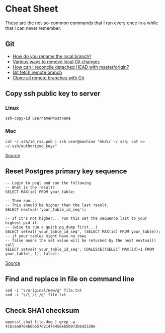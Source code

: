 # Cheat Sheet

These are the not-so-common commands that I run every once in a while that I can never remember.

## Git

* [How do you rename the local branch?](https://stackoverflow.com/questions/6591213/how-do-you-rename-the-local-branch)
* [Various ways to remove local Git changes](https://stackoverflow.com/questions/22620393/various-ways-to-remove-local-git-changes)
* [How can I reconcile detached HEAD with master/origin?](https://stackoverflow.com/questions/5772192/how-can-i-reconcile-detached-head-with-master-origin)
* [Git fetch remote branch](https://stackoverflow.com/questions/9537392/git-fetch-remote-branch)
* [Clone all remote branches with Git](https://stackoverflow.com/questions/67699/clone-all-remote-branches-with-git)

## Copy ssh public key to server

### Linux
```
ssh-copy-id username@hostname
```

### Mac
```
cat ~/.ssh/id_rsa.pub | ssh user@machine "mkdir ~/.ssh; cat >> ~/.ssh/authorized_keys"
```

[Source](http://www.commandlinefu.com/commands/view/188/copy-your-ssh-public-key-to-a-server-from-a-machine-that-doesnt-have-ssh-copy-id)

## Reset Postgres primary key sequence

```
-- Login to psql and run the following
-- What is the result?
SELECT MAX(id) FROM your_table;

-- Then run...
-- This should be higher than the last result.
SELECT nextval('your_table_id_seq');

-- If it's not higher... run this set the sequence last to your highest pid it.
-- (wise to run a quick pg_dump first...)
SELECT setval('your_table_id_seq', (SELECT MAX(id) FROM your_table));
-- if your tables might have no rows
-- false means the set value will be returned by the next nextval() call    
SELECT setval('your_table_id_seq', COALESCE((SELECT MAX(id)+1 FROM your_table), 1), false);
```

[Source](https://stackoverflow.com/questions/244243/how-to-reset-postgres-primary-key-sequence-when-it-falls-out-of-sync)

## Find and replace in file on command line

```
sed -i "s/original/new/g" file.txt
sed -i "s/\`/\'/g" file.txt
```

## Check SHA1 checksum

```
openssl sha1 file.dmg | grep -w 4cbcea9764b6b657d2147645eeb5b973b642530e
```
